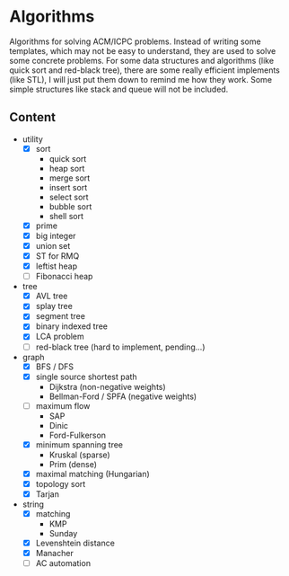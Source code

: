 # Algorithms

Algorithms for solving ACM/ICPC problems. Instead of writing some templates, which may not be easy to understand, they are used to solve some concrete problems. For some data structures and algorithms (like quick sort and red-black tree), there are some really efficient implements (like STL), I will just put them down to remind me how they work. Some simple structures like stack and queue will not be included.

## Content

- utility
    - [x] sort
        - quick sort
        - heap sort
        - merge sort
        - insert sort
        - select sort
        - bubble sort
        - shell sort
    - [x] prime
    - [x] big integer
    - [x] union set
    - [x] ST for RMQ
    - [x] leftist heap
    - [ ] Fibonacci heap
- tree
    - [x] AVL tree
    - [x] splay tree
    - [x] segment tree
    - [x] binary indexed tree
    - [x] LCA problem
    - [ ] red-black tree (hard to implement, pending...)
- graph
    - [x] BFS / DFS
    - [x] single source shortest path
        - Dijkstra (non-negative weights)
        - Bellman-Ford / SPFA (negative weights)
    - [ ] maximum flow
        - SAP
        - Dinic
        - Ford-Fulkerson
    - [x] minimum spanning tree
        - Kruskal (sparse)
        - Prim (dense)
    - [x] maximal matching (Hungarian)
    - [x] topology sort
    - [x] Tarjan
- string
    - [x] matching
        - KMP
        - Sunday
    - [x] Levenshtein distance
    - [x] Manacher
    - [ ] AC automation
